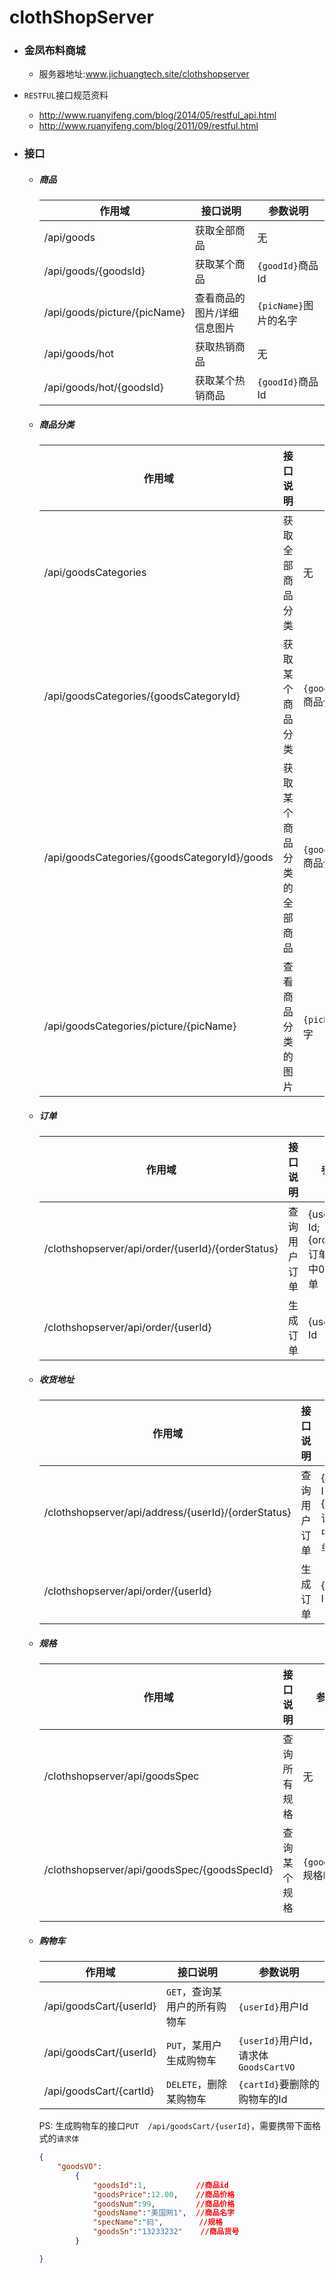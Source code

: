 # clothShopServer
- ### 金凤布料商城

  - 服务器地址:www.jichuangtech.site/clothshopserver


-  ``RESTFUL``接口规范资料
    - http://www.ruanyifeng.com/blog/2014/05/restful_api.html
    - http://www.ruanyifeng.com/blog/2011/09/restful.html


- ### 接口

  - ##### 商品

    | 作用域                          | 接口说明           | 参数说明               |
    | ---------------------------- | -------------- | ------------------ |
    | /api/goods                   | 获取全部商品         | 无                  |
    | /api/goods/{goodsId}         | 获取某个商品         | ``{goodId}``商品Id   |
    | /api/goods/picture/{picName} | 查看商品的图片/详细信息图片 | ``{picName}``图片的名字 |
    | /api/goods/hot               | 获取热销商品         | 无                  |
    | /api/goods/hot/{goodsId}     | 获取某个热销商品       | ``{goodId}``商品Id   |

  - ##### 商品分类

    | 作用域                                      | 接口说明          | 参数说明                        |
    | ---------------------------------------- | ------------- | --------------------------- |
    | /api/goodsCategories                     | 获取全部商品分类      | 无                           |
    | /api/goodsCategories/{goodsCategoryId}   | 获取某个商品分类      | ``{goodsCategoryId}``商品分类Id |
    | /api/goodsCategories/{goodsCategoryId}/goods | 获取某个商品分类的全部商品 | ``{goodsCategoryId}``商品分类Id |
    | /api/goodsCategories/picture/{picName}   | 查看商品分类的图片     | ``{picName}``图片的名字          |

  - ##### 订单

    | 作用域                                      | 接口说明   | 参数说明                                     |
    | ---------------------------------------- | ------ | ---------------------------------------- |
    | /clothshopserver/api/order/{userId}/{orderStatus} | 查询用户订单 | {userId}:用户Id;{orderStatus}:订单状态，其中0表所有订单 |
    | /clothshopserver/api/order/{userId}      | 生成订单   | {userId}:用户Id                            |

  - ##### 收货地址

    | 作用域                                      | 接口说明   | 参数说明                                     |
    | ---------------------------------------- | ------ | ---------------------------------------- |
    | /clothshopserver/api/address/{userId}/{orderStatus} | 查询用户订单 | {userId}:用户Id;{orderStatus}:订单状态，其中0表所有订单 |
    | /clothshopserver/api/order/{userId}      | 生成订单   | {userId}:用户Id                            |

  -   ##### 规格

      | 作用域                                      | 接口说明   | 参数说明                  |
      | ---------------------------------------- | ------ | --------------------- |
      | /clothshopserver/api/goodsSpec           | 查询所有规格 | 无                     |
      | /clothshopserver/api/goodsSpec/{goodsSpecId} | 查询某个规格 | ``{goodsSpecId}``规格Id |
      |                                          |        |                       |

  -   ##### 购物车

      | 作用域                     | 接口说明                | 参数说明                                |
      | ----------------------- | ------------------- | ----------------------------------- |
      | /api/goodsCart/{userId} | ``GET``，查询某用户的所有购物车 | ``{userId}``用户Id                    |
      | /api/goodsCart/{userId} | ``PUT``，某用户生成购物车    | ``{userId}``用户Id，请求体``GoodsCartVO`` |
      | /api/goodsCart/{cartId} | ``DELETE``，删除某购物车   | `{cartId}`要删除的购物车的Id                |

      PS:  生成购物车的接口``PUT  /api/goodsCart/{userId}``，需要携带下面格式的``请求体``

      ```json
      {
          "goodsVO":
              {
                  "goodsId":1,           //商品id
                  "goodsPrice":12.00,    //商品价格
                  "goodsNum":99,         //商品价格
                  "goodsName":"美国网1",  //商品名字
                  "specName":"码",        //规格
                  "goodsSn":"13233232"    //商品货号
              }

      }
      ```

      ​